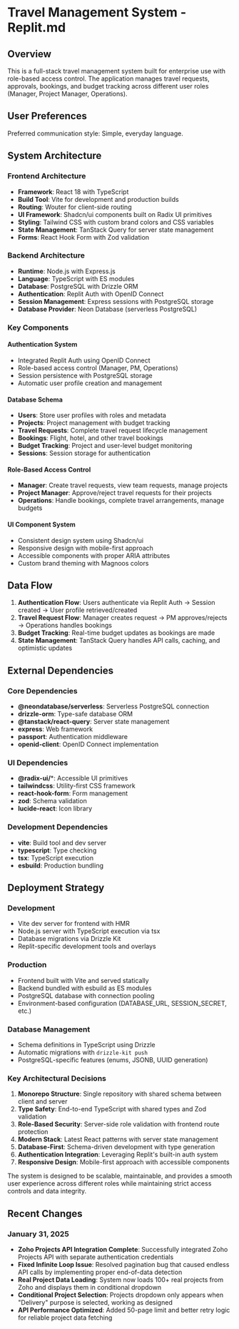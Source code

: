 # Travel Management System - Replit.md

## Overview

This is a full-stack travel management system built for enterprise use with role-based access control. The application manages travel requests, approvals, bookings, and budget tracking across different user roles (Manager, Project Manager, Operations).

## User Preferences

Preferred communication style: Simple, everyday language.

## System Architecture

### Frontend Architecture
- **Framework**: React 18 with TypeScript
- **Build Tool**: Vite for development and production builds
- **Routing**: Wouter for client-side routing
- **UI Framework**: Shadcn/ui components built on Radix UI primitives
- **Styling**: Tailwind CSS with custom brand colors and CSS variables
- **State Management**: TanStack Query for server state management
- **Forms**: React Hook Form with Zod validation

### Backend Architecture
- **Runtime**: Node.js with Express.js
- **Language**: TypeScript with ES modules
- **Database**: PostgreSQL with Drizzle ORM
- **Authentication**: Replit Auth with OpenID Connect
- **Session Management**: Express sessions with PostgreSQL storage
- **Database Provider**: Neon Database (serverless PostgreSQL)

### Key Components

#### Authentication System
- Integrated Replit Auth using OpenID Connect
- Role-based access control (Manager, PM, Operations)
- Session persistence with PostgreSQL storage
- Automatic user profile creation and management

#### Database Schema
- **Users**: Store user profiles with roles and metadata
- **Projects**: Project management with budget tracking
- **Travel Requests**: Complete travel request lifecycle management
- **Bookings**: Flight, hotel, and other travel bookings
- **Budget Tracking**: Project and user-level budget monitoring
- **Sessions**: Session storage for authentication

#### Role-Based Access Control
- **Manager**: Create travel requests, view team requests, manage projects
- **Project Manager**: Approve/reject travel requests for their projects
- **Operations**: Handle bookings, complete travel arrangements, manage budgets

#### UI Component System
- Consistent design system using Shadcn/ui
- Responsive design with mobile-first approach
- Accessible components with proper ARIA attributes
- Custom brand theming with Magnoos colors

## Data Flow

1. **Authentication Flow**: Users authenticate via Replit Auth → Session created → User profile retrieved/created
2. **Travel Request Flow**: Manager creates request → PM approves/rejects → Operations handles bookings
3. **Budget Tracking**: Real-time budget updates as bookings are made
4. **State Management**: TanStack Query handles API calls, caching, and optimistic updates

## External Dependencies

### Core Dependencies
- **@neondatabase/serverless**: Serverless PostgreSQL connection
- **drizzle-orm**: Type-safe database ORM
- **@tanstack/react-query**: Server state management
- **express**: Web framework
- **passport**: Authentication middleware
- **openid-client**: OpenID Connect implementation

### UI Dependencies
- **@radix-ui/***: Accessible UI primitives
- **tailwindcss**: Utility-first CSS framework
- **react-hook-form**: Form management
- **zod**: Schema validation
- **lucide-react**: Icon library

### Development Dependencies
- **vite**: Build tool and dev server
- **typescript**: Type checking
- **tsx**: TypeScript execution
- **esbuild**: Production bundling

## Deployment Strategy

### Development
- Vite dev server for frontend with HMR
- Node.js server with TypeScript execution via tsx
- Database migrations via Drizzle Kit
- Replit-specific development tools and overlays

### Production
- Frontend built with Vite and served statically
- Backend bundled with esbuild as ES modules
- PostgreSQL database with connection pooling
- Environment-based configuration (DATABASE_URL, SESSION_SECRET, etc.)

### Database Management
- Schema definitions in TypeScript using Drizzle
- Automatic migrations with `drizzle-kit push`
- PostgreSQL-specific features (enums, JSONB, UUID generation)

### Key Architectural Decisions

1. **Monorepo Structure**: Single repository with shared schema between client and server
2. **Type Safety**: End-to-end TypeScript with shared types and Zod validation
3. **Role-Based Security**: Server-side role validation with frontend route protection
4. **Modern Stack**: Latest React patterns with server state management
5. **Database-First**: Schema-driven development with type generation
6. **Authentication Integration**: Leveraging Replit's built-in auth system
7. **Responsive Design**: Mobile-first approach with accessible components

The system is designed to be scalable, maintainable, and provides a smooth user experience across different roles while maintaining strict access controls and data integrity.

## Recent Changes

### January 31, 2025
- **Zoho Projects API Integration Complete**: Successfully integrated Zoho Projects API with separate authentication credentials
- **Fixed Infinite Loop Issue**: Resolved pagination bug that caused endless API calls by implementing proper end-of-data detection  
- **Real Project Data Loading**: System now loads 100+ real projects from Zoho and displays them in conditional dropdown
- **Conditional Project Selection**: Projects dropdown only appears when "Delivery" purpose is selected, working as designed
- **API Performance Optimized**: Added 50-page limit and better retry logic for reliable project data fetching
